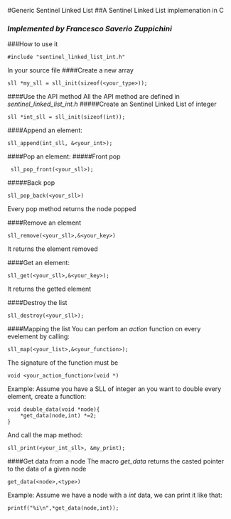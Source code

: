 #Generic Sentinel Linked List
##A Sentinel Linked List implemenation in C

### *Implemented by Francesco Saverio Zuppichini*

###How to use it
```
#include "sentinel_linked_list_int.h"
```
In your source file 
####Create a new array
```
sll *my_sll = sll_init(sizeof(<your_type>));
```

####Use the API method 
All the API method are defined in *sentinel_linked_list_int.h*
#####Create an Sentinel Linked List of integer
```
sll *int_sll = sll_init(sizeof(int));
```

####Append an element:

```
sll_append(int_sll, &<your_int>);
```

####Pop an element:
#####Front pop
```
 sll_pop_front(<your_sll>);

```
#####Back pop
```
sll_pop_back(<your_sll>)
```
Every pop method returns the node popped


####Remove an element

```
sll_remove(<your_sll>,&<your_key>)
```

It returns the element removed

####Get an element:

```
sll_get(<your_sll>,&<your_key>);
```
It returns the getted element

####Destroy the list
```
sll_destroy(<your_sll>);
```
####Mapping the list
You can perfom an *action* function on every evelement by calling:

```
sll_map(<your_list>,&<your_function>);

```

The signature of the function must be 

```
void <your_action_function>(void *)
```

Example:
Assume you have a SLL of integer an you want to double every element, create a function:

```
void double_data(void *node){
    *get_data(node,int) *=2;
}

```
And call the map method:

```
sll_print(<your_int_sll>, &my_print);
```
####Get data from a node
The macro *get_data*  returns the casted pointer to the data of a given node

```
get_data(<node>,<type>)
```

Example:
Assume we have a node with a *int* data, we can print it like that:

```
printf("%i\n",*get_data(node,int));
```



